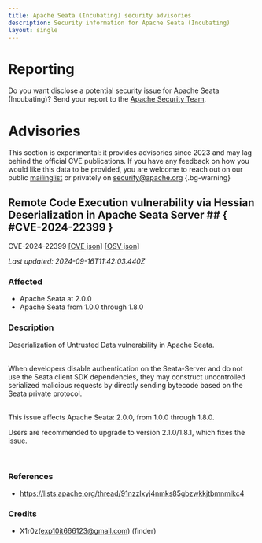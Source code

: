 ```yaml
---
title: Apache Seata (Incubating) security advisories
description: Security information for Apache Seata (Incubating)
layout: single
---
```


# Reporting

Do you want disclose a potential security issue for Apache Seata (Incubating)? Send your report to the [Apache Security Team](mailto:security@apache.org).

# Advisories

This section is experimental: it provides advisories since 2023 and may lag behind the official CVE publications. If you have any feedback on how you would like this data to be provided, you are welcome to reach out on our public [mailinglist](/mailinglist) or privately on [security@apache.org](mailto:security@apache.org)
{.bg-warning}

## Remote Code Execution vulnerability via Hessian Deserialization in Apache Seata Server ## { #CVE-2024-22399 }

CVE-2024-22399 [\[CVE json\]](./CVE-2024-22399.cve.json) [\[OSV json\]](./CVE-2024-22399.osv.json)



_Last updated: 2024-09-16T11:42:03.440Z_

### Affected

* Apache Seata at 2.0.0
* Apache Seata from 1.0.0 through 1.8.0


### Description

Deserialization of Untrusted Data vulnerability in Apache Seata.&nbsp;<br><br><div><div><div><div><div><p>When developers disable authentication on the Seata-Server and do not use the Seata client SDK dependencies, they may construct uncontrolled serialized malicious requests by directly sending bytecode based on the Seata private protocol.<br><br></p></div></div></div></div></div><div></div><p>This issue affects Apache Seata: 2.0.0, from 1.0.0 through 1.8.0.</p><p>Users are recommended to upgrade to version 2.1.0/1.8.1, which fixes the issue.</p><br>

### References
* https://lists.apache.org/thread/91nzzlxyj4nmks85gbzwkkjtbmnmlkc4


### Credits
* X1r0z(exp10it666123@gmail.com) (finder)
